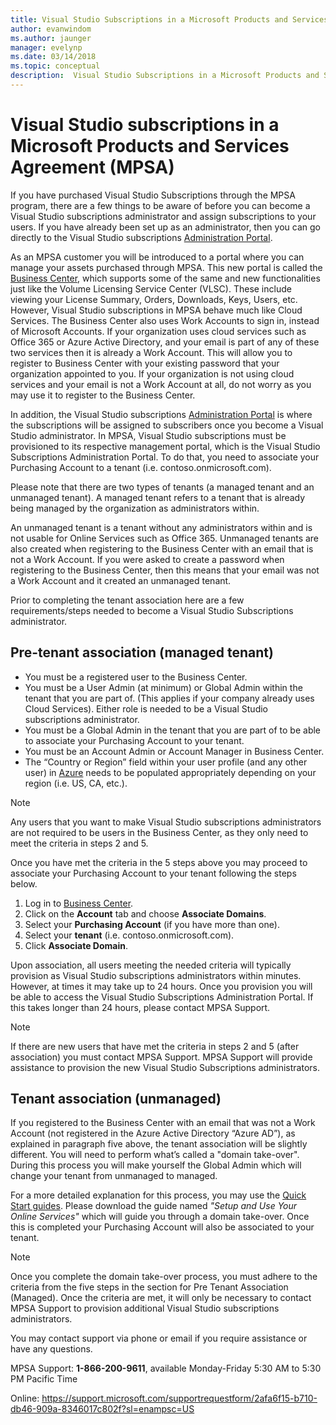 ```yaml
---
title: Visual Studio Subscriptions in a Microsoft Products and Services Agreement (MPSA)| Microsoft Docs
author: evanwindom
ms.author: jaunger
manager: evelynp
ms.date: 03/14/2018
ms.topic: conceptual
description:  Visual Studio Subscriptions in a Microsoft Products and Services Agreement (MPSA)
---
```


# Visual Studio subscriptions in a Microsoft Products and Services Agreement (MPSA)

If you have purchased Visual Studio Subscriptions through the MPSA program, there are a few things to be aware of before you can become a Visual Studio subscriptions administrator and assign subscriptions to your users. If you have already been set up as an administrator, then you can go directly to the Visual Studio subscriptions [Administration Portal](https://manage.visualstudio.com/).

As an MPSA customer you will be introduced to a portal where you can manage your assets purchased through MPSA. This new portal is called the [Business Center](https://businessaccount.microsoft.com/), which supports some of the same and new functionalities just like the Volume Licensing Service Center (VLSC). These include viewing your License Summary, Orders, Downloads, Keys, Users, etc. However, Visual Studio subscriptions in MPSA behave much like Cloud Services. The Business Center also uses Work Accounts to sign in, instead of Microsoft Accounts. If your organization uses cloud services such as Office 365 or Azure Active Directory, and your email is part of any of these two services then it is already a Work Account. This will allow you to register to Business Center with your existing password that your organization appointed to you. If your organization is not using cloud services and your email is not a Work Account at all, do not worry as you may use it to register to the Business Center.

In addition, the Visual Studio subscriptions [Administration Portal](https://manage.visualstudio.com/) is where the subscriptions will be assigned to subscribers once you become a Visual Studio administrator. In MPSA, Visual Studio subscriptions must be provisioned to its respective management portal, which is the Visual Studio Subscriptions Administration Portal. To do that, you need to associate your Purchasing Account to a tenant (i.e. contoso.onmicrosoft.com).

Please note that there are two types of tenants (a managed tenant and an unmanaged tenant). A managed tenant refers to a tenant that is already being managed by the organization as administrators within.

An unmanaged tenant is a tenant without any administrators within and is not usable for Online Services such as Office 365. Unmanaged tenants are also created when registering to the Business Center with an email that is not a Work Account. If you were asked to create a password when registering to the Business Center, then this means that your email was not a Work Account and it created an unmanaged tenant.

Prior to completing the tenant association here are a few requirements/steps needed to become a Visual Studio Subscriptions administrator.

## Pre-tenant association (managed tenant)

- You must be a registered user to the Business Center.
- You must be a User Admin (at minimum) or Global Admin within the tenant that you are part of. (This applies if your company already uses Cloud Services). Either role is needed to be a Visual Studio subscriptions administrator.
- You must be a Global Admin in the tenant that you are part of to be able to associate your Purchasing Account to your tenant.
- You must be an Account Admin or Account Manager in Business Center.
- The “Country or Region” field within your user profile (and any other user) in [Azure](https://portal.azure.com/) needs to be populated appropriately depending on your region (i.e. US, CA, etc.). 

> [!NOTE]
> Any users that you want to make Visual Studio subscriptions administrators are not required to be users in the Business Center, as they only need to meet the criteria in steps 2 and 5.

Once you have met the criteria in the 5 steps above you may proceed to associate your Purchasing Account to your tenant following the steps below.
1. Log in to [Business Center](https://businessaccount.microsoft.com/).
2. Click on the **Account** tab and choose **Associate Domains**.
3. Select your **Purchasing Account** (if you have more than one).
4. Select your **tenant** (i.e. contoso.onmicrosoft.com).
5. Click **Associate Domain**.

Upon association, all users meeting  the needed criteria will typically provision as Visual Studio subscriptions administrators within minutes. However, at times it may take up to 24 hours. Once you provision you will be able to access the Visual Studio Subscriptions Administration Portal. If this takes longer than 24 hours, please contact MPSA Support.

> [!NOTE]
> If there are new users that have met  the criteria in steps 2 and 5 (after association) you must contact MPSA Support. MPSA Support will provide assistance to provision the new Visual Studio Subscriptions administrators.

## Tenant association (unmanaged)

If you registered to the Business Center with an email that was not a Work Account (not registered in the Azure Active Directory “Azure AD”), as explained in paragraph five above, the tenant association will be slightly different. You will need to perform what’s called a "domain take-over". During this process you will make yourself the Global Admin which will change your tenant from unmanaged to managed.

For a more detailed explanation for this process, you may use the [Quick Start guides](https://www.microsoft.com/en-us/Licensing/existing-customer/business-center-training-and-resources.aspx). Please download the guide named *"Setup and Use Your Online Services"* which will guide you through a domain take-over. Once this is completed your Purchasing Account will also be associated to your tenant.

> [!NOTE]
> Once you complete the domain take-over process, you must adhere to the criteria from the five steps in the section for Pre Tenant Association (Managed). Once the criteria are met, it will only be necessary to contact MPSA Support to provision additional Visual Studio subscriptions administrators.

You may contact support via phone or email if you require assistance or have any questions.

MPSA Support: **1-866-200-9611**,  available Monday-Friday 5:30 AM to 5:30 PM Pacific Time

Online:  https://support.microsoft.com/supportrequestform/2afa6f15-b710-db46-909a-8346017c802f?sl=enampsc=US

